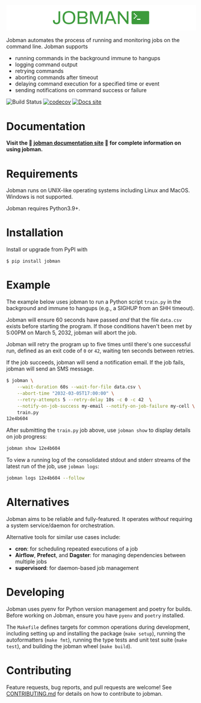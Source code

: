 ![jobman](https://github.com/ryancswallace/jobman/raw/main/assets/logo.png?raw=true)

Jobman automates the process of running and monitoring jobs on the command line. Jobman supports
* running commands in the background immune to hangups
* logging command output
* retrying commands
* aborting commands after timeout
* delaying command execution for a specified time or event
* sending notifications on command success or failure

![Build Status](https://github.com/ryancswallace/jobman/actions/workflows/test.yml/badge.svg)
[![codecov](https://codecov.io/gh/ryancswallace/jobman/branch/main/graph/badge.svg)](https://codecov.io/gh/ryancswallace/jobman)
[![Docs site](https://img.shields.io/badge/docs-GitHub_Pages-blue)](https://ryancswallace.github.io/jobman/)

# Documentation
**Visit the :book: [jobman documentation site](https://ryancswallace.github.io/jobman/) :book: for complete information on using jobman.**

# Requirements
Jobman runs on UNIX-like operating systems including Linux and MacOS. Windows is not supported.

Jobman requires Python3.9+.
# Installation
Install or upgrade from PyPI with
```
$ pip install jobman
```

# Example
The example below uses jobman to run a Python script `train.py` in the background and immune to hangups (e.g., a SIGHUP from an SHH timeout).

Jobman will ensure 60 seconds have passed *and* that the file `data.csv` exists before starting the program. If those conditions haven't been met by 5:00PM on March 5, 2032, jobman will abort the job.

Jobman will retry the program up to five times until there's one successful run, defined as an exit code of `0` or `42`, waiting ten seconds between retries.

If the job succeeds, jobman will send a notification email. If the job fails, jobman will send an SMS message.
```bash
$ jobman \
    --wait-duration 60s --wait-for-file data.csv \
    --abort-time "2032-03-05T17:00:00" \
    --retry-attempts 5 --retry-delay 10s -c 0 -c 42  \
    --notify-on-job-success my-email --notify-on-job-failure my-cell \
    train.py
12e4b604
```

After submitting the `train.py` job above, use `jobman show` to display details on job progress:
```bash
jobman show 12e4b604
```

To view a running log of the consolidated stdout and stderr streams of the latest run of the job, use `jobman logs`:
```bash
jobman logs 12e4b604 --follow
```

# Alternatives
Jobman aims to be reliable and fully-featured. It operates *without* requiring a system service/daemon for orchestration.

Alternative tools for similar use cases include:
* **cron**: for scheduling repeated executions of a job
* **Airflow**, **Prefect**, and **Dagster**: for managing dependencies between multiple jobs
* **supervisord**: for daemon-based job management

# Developing
Jobman uses pyenv for Python version management and poetry for builds. Before working on Jobman, ensure you have `pyenv` and `poetry` installed.

The `Makefile` defines targets for common operations during development, including setting up and installing the package (`make setup`), running the autoformatters (`make fmt`), running the type tests and unit test suite (`make test`), and building the jobman wheel (`make build`).

# Contributing
Feature requests, bug reports, and pull requests are welcome! See [CONTRIBUTING.md](https://github.com/ryancswallace/jobman/blob/main/CONTRIBUTING.md) for details on how to contribute to jobman.